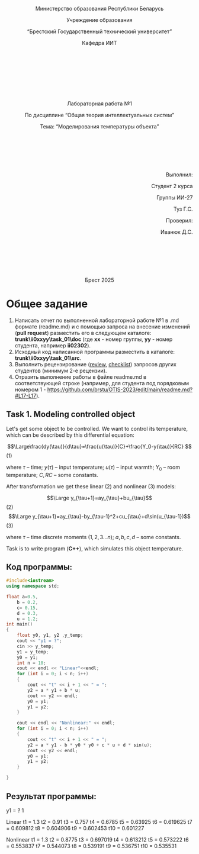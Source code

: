<p align="center"> Министерство образования Республики Беларусь</p>
<p align="center">Учреждение образования</p>
<p align="center">“Брестский Государственный технический университет”</p>
<p align="center">Кафедра ИИТ</p>
<br><br><br><br><br><br><br>
<p align="center">Лабораторная работа №1</p>
<p align="center">По дисциплине “Общая теория интеллектуальных систем”</p>
<p align="center">Тема: “Моделирования температуры объекта”</p>
<br><br><br><br><br>
<p align="right">Выполнил:</p>
<p align="right">Студент 2 курса</p>
<p align="right">Группы ИИ-27</p>
<p align="right">Туз Г.С.</p>
<p align="right">Проверил:</p>
<p align="right">Иванюк Д.С.</p>
<br><br><br><br><br>
<p align="center">Брест 2025</p>

# Общее задание #
1. Написать отчет по выполненной лабораторной работе №1 в .md формате (readme.md) и с помощью запроса на внесение изменений (**pull request**) разместить его в следующем каталоге: **trunk\ii0xxyy\task_01\doc** (где **xx** - номер группы, **yy** - номер студента, например **ii02302**).
2. Исходный код написанной программы разместить в каталоге: **trunk\ii0xxyy\task_01\src**.
3. Выполнить рецензирование ([review](https://linearb.io/blog/code-review-on-github), [checklist](https://linearb.io/blog/code-review-checklist)) запросов других студентов (минимум 2-е рецензии).
4. Отразить выполнение работы в файле readme.md в соответствующей строке (например, для студента под порядковым номером 1 - https://github.com/brstu/OTIS-2023/edit/main/readme.md?#L17-L17).

## Task 1. Modeling controlled object ##
Let's get some object to be controlled. We want to control its temperature, which can be described by this differential equation:

$$\Large\frac{dy(\tau)}{d\tau}=\frac{u(\tau)}{C}+\frac{Y_0-y(\tau)}{RC} $$ (1)

where $\tau$ – time; $y(\tau)$ – input temperature; $u(\tau)$ – input warmth; $Y_0$ – room temperature; $C,RC$ – some constants.

After transformation we get these linear (2) and nonlinear (3) models:

$$\Large y_{\tau+1}=ay_{\tau}+bu_{\tau}$$ (2)
$$\Large y_{\tau+1}=ay_{\tau}-by_{\tau-1}^2+cu_{\tau}+d\sin(u_{\tau-1})$$ (3)

where $\tau$ – time discrete moments ($1,2,3{\dots}n$); $a,b,c,d$ – some constants.

Task is to write program (**С++**), which simulates this object temperature.


## Код программы:
```C++
#include<iostream>
using namespace std;

float a=0.5,
	b = 0.2,
	c= 0.15,
	d = 0.3,
	u = 1.2;
int main()
{
	float y0, y1, y2 ,y_temp;
	cout << "y1 = ?";
	cin >> y_temp;
	y1 = y_temp;
	y0 = y1;
	int n = 10;
	cout << endl << "Linear"<<endl;
	for (int i = 0; i < n; i++)
	{
		cout << "t" << i + 1 << " = ";
		y2 = a * y1 + b * u;
		cout << y2 << endl;
		y0 = y1;
		y1 = y2;
	}

	cout << endl << "Nonlinear:" << endl;
	for (int i = 0; i < n; i++)
	{
		cout << "t" << i + 1 << " = ";
		y2 = a * y1 - b * y0 * y0 + c * u + d * sin(u);
		cout << y2 << endl;
		y0 = y1;
		y1 = y2;
	}

}

```

## Результат программы:
y1 = ?
1

Linear
t1 = 1.3
t2 = 0.91
t3 = 0.757
t4 = 0.6785
t5 = 0.63925
t6 = 0.619625
t7 = 0.609812
t8 = 0.604906
t9 = 0.602453
t10 = 0.601227

Nonlinear
t1 = 1.3
t2 = 0.8775
t3 = 0.697019
t4 = 0.613212
t5 = 0.573222
t6 = 0.553837
t7 = 0.544073
t8 = 0.539191
t9 = 0.536751
t10 = 0.535531

